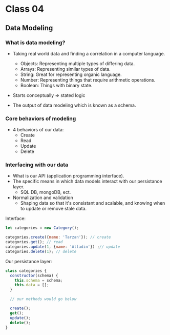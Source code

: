 # Class 04

## Data Modeling

### What is data modeling?
  - Taking real world data and finding a correlation in a computer language.
    - Objects: Representing multiple types of differing data.
    - Arrays: Representing similar types of data.
    - String: Great for representing organic language.
    - Number: Representing things that require arithmetic operations.
    - Boolean: Things with binary state.

- Starts conceptually => stated logic
- The output of data modeling which is known as a schema.

### Core behaviors of modeling
  - 4 behaviors of our data:
    - Create
    - Read
    - Update
    - Delete

### Interfacing with our data
  - What is our API (application programming interface).
  - The specific means in which data models interact with our persistance layer.
    - SQL DB, mongoDB, ect.
  - Normalization and validation
    - Shaping data so that it's consistant and scalable, and knowing when to update or remove stale data.

Interface:
```js
let categories = new Category();

categories.create({name: 'Tarzan'}); // create
categories.get(); // read
categories.update(1, {name: 'Alladin'}) ;// update
categories.delete(1); // delete

```

Our persistance layer:
```js
class categories {
  constructor(schema) {
    this.schema = schema;
    this.data = [];
  }

  // our methods would go below

  create();
  get();
  update();
  delete();
}

```